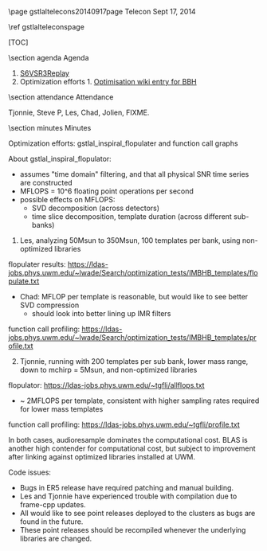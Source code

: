 \page gstlaltelecons20140917page Telecon Sept 17, 2014

\ref gstlalteleconspage

[TOC]

\section agenda Agenda

  1. <a href=https://www.lsc-group.phys.uwm.edu/ligovirgo/cbcnote/S6VSR3ReplayMDC/>S6VSR3Replay</a>
  1. Optimization efforts
    1. <a href=https://www.lsc-group.phys.uwm.edu/ligovirgo/cbcnote/Optimization/O1/GSTLALAllSkyOffline3x3,Mt50/> Optimisation wiki entry for BBH </a>


\section attendance Attendance

Tjonnie, Steve P, Les, Chad, Jolien, FIXME.

\section minutes Minutes

Optimization efforts: gstlal_inspiral_flopulater and function call graphs

About gstlal_inspiral_flopulator:

 - assumes "time domain" filtering, and that all physical SNR time series are constructed
 - MFLOPS = 10^6 floating point operations per second 
 - possible effects on MFLOPS: 
    - SVD decomposition (across detectors)
    - time slice decomposition, template duration (across different sub-banks)

1) Les, analyzing 50Msun to 350Msun, 100 templates per bank, using non-optimized libraries

flopulater results: https://ldas-jobs.phys.uwm.edu/~lwade/Search/optimization_tests/IMBHB_templates/flopulate.txt

 - Chad: MFLOP per template is reasonable, but would like to see better SVD compression
   - should look into better lining up IMR filters

function call profiling: https://ldas-jobs.phys.uwm.edu/~lwade/Search/optimization_tests/IMBHB_templates/profile.txt


2) Tjonnie, running with 200 templates per sub bank, lower mass range, down to mchirp = 5Msun, and non-optimized libraries

flopulator: https://ldas-jobs.phys.uwm.edu/~tgfli/allflops.txt

 - ~ 2MFLOPS per template, consistent with higher sampling rates required for lower mass templates

function call profiling: https://ldas-jobs.phys.uwm.edu/~tgfli/profile.txt

In both cases, audioresample dominates the computational cost. BLAS is another high contender for computational cost, but subject to improvement after linking against optimized libraries installed at UWM.

Code issues:

 - Bugs in ER5 release have required patching and manual building. 
 - Les and Tjonnie have experienced trouble with compilation due to frame-cpp updates. 
 - All would like to see point releases deployed to the clusters as bugs are found in the future. 
 - These point releases should be recompiled whenever the underlying libraries are changed.
